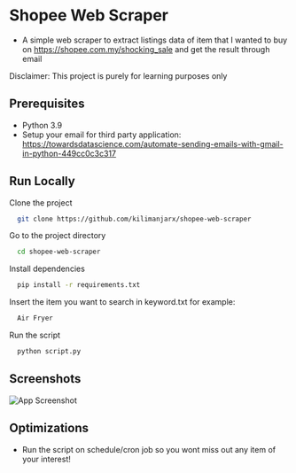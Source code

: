 # Shopee Web Scraper

- A simple web scraper to extract listings data of item that I wanted to buy on https://shopee.com.my/shocking_sale and get the result through email

Disclaimer: This project is purely for learning purposes only

## Prerequisites

- Python 3.9
- Setup your email for third party application:
     https://towardsdatascience.com/automate-sending-emails-with-gmail-in-python-449cc0c3c317 
## Run Locally

Clone the project

```bash
  git clone https://github.com/kilimanjarx/shopee-web-scraper
```

Go to the project directory

```bash
  cd shopee-web-scraper
```

Install dependencies

```bash
  pip install -r requirements.txt
```
Insert the item you want to search in keyword.txt for example:

```bash
  Air Fryer
```
Run the script

```bash
  python script.py
```


## Screenshots

![App Screenshot](https://i.ibb.co/HgfH5vg/Capture.png)

## Optimizations

- Run the script on schedule/cron job so you wont miss out any item of your interest!
